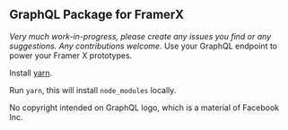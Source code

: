 ## GraphQL Package for FramerX

_Very much work-in-progress, please create any issues you find or any suggestions. Any contributions welcome._
Use your GraphQL endpoint to power your Framer X prototypes.

Install [yarn](https://yarnpkg.com/en/).

Run `yarn`, this will install `node_modules` locally.

No copyright intended on GraphQL logo, which is a material of Facebook Inc.

